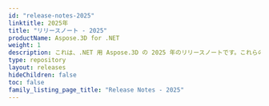 ```yaml
---
id: "release-notes-2025"
linktitle: 2025年
title: "リリースノート - 2025"
productName: Aspose.3D for .NET
weight: 1
description: これは、.NET 用 Aspose.3D の 2025 年のリリースノートです。これらのリリースノートには、現在のバージョンで修正された問題のリストと、公開されている API および動作の変更点について記載されています。
type: repository
layout: releases
hideChildren: false
toc: false
family_listing_page_title: "Release Notes - 2025"
---
```


